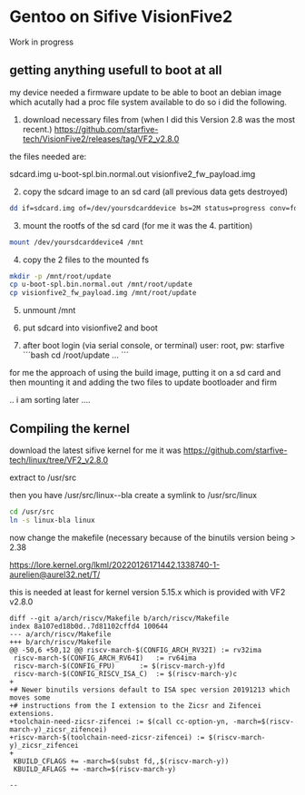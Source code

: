 # Gentoo on Sifive VisionFive2 
Work in progress

## getting anything usefull to boot at all
my device needed a firmware update to be able to boot an debian image which acutally had a proc file system available
to do so i did the following.

1. download necessary files from
(when I did this Version 2.8 was the most recent.)
https://github.com/starfive-tech/VisionFive2/releases/tag/VF2_v2.8.0

the files needed are:

sdcard.img
u-boot-spl.bin.normal.out 
visionfive2_fw_payload.img 

2. copy the sdcard image to an sd card (all previous data gets destroyed)
```bash 
dd if=sdcard.img of=/dev/yoursdcarddevice bs=2M status=progress conv=fdatasync
```
3. mount the rootfs of the sd card (for me it was the 4. partition)
```bash 
mount /dev/yoursdcarddevice4 /mnt
```
4. copy the 2 files to the mounted fs 
```bash 
mkdir -p /mnt/root/update
cp u-boot-spl.bin.normal.out /mnt/root/update
cp visionfive2_fw_payload.img /mnt/root/update
```

5. unmount /mnt

6. put sdcard into visionfive2 and boot



7. after boot login (via serial console, or terminal) user: root, pw: starfive
´´´bash 
cd /root/update
...
´´´




for me the approach of using the build image, putting it on a sd card and then mounting it and adding the two files to update bootloader and firm





.. i am sorting later ....


## Compiling the kernel
download the latest sifive kernel
for me it was https://github.com/starfive-tech/linux/tree/VF2_v2.8.0

extract to /usr/src

then you have /usr/src/linux--bla
create a symlink to /usr/src/linux 

```bash
cd /usr/src
ln -s linux-bla linux
```

now change the makefile (necessary because of the binutils version being > 2.38

https://lore.kernel.org/lkml/20220126171442.1338740-1-aurelien@aurel32.net/T/

this is needed at least for kernel version 5.15.x which is provided with VF2 v2.8.0

```
diff --git a/arch/riscv/Makefile b/arch/riscv/Makefile
index 8a107ed18b0d..7d81102cffd4 100644
--- a/arch/riscv/Makefile
+++ b/arch/riscv/Makefile
@@ -50,6 +50,12 @@ riscv-march-$(CONFIG_ARCH_RV32I)	:= rv32ima
 riscv-march-$(CONFIG_ARCH_RV64I)	:= rv64ima
 riscv-march-$(CONFIG_FPU)		:= $(riscv-march-y)fd
 riscv-march-$(CONFIG_RISCV_ISA_C)	:= $(riscv-march-y)c
+
+# Newer binutils versions default to ISA spec version 20191213 which moves some
+# instructions from the I extension to the Zicsr and Zifencei extensions.
+toolchain-need-zicsr-zifencei := $(call cc-option-yn, -march=$(riscv-march-y)_zicsr_zifencei)
+riscv-march-$(toolchain-need-zicsr-zifencei) := $(riscv-march-y)_zicsr_zifencei
+
 KBUILD_CFLAGS += -march=$(subst fd,,$(riscv-march-y))
 KBUILD_AFLAGS += -march=$(riscv-march-y)
 
-- 
```








